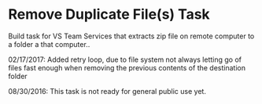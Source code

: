 # Remove Duplicate File(s) Task
Build task for VS Team Services that extracts zip file on remote computer to a folder a that computer..


02/17/2017: Added retry loop, due to file system not always letting go of files fast enough when removing the previous contents of the destination folder

08/30/2016: This task is not ready for general public use yet.
